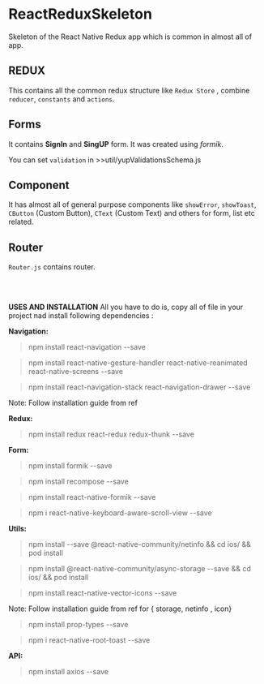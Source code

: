 # ReactReduxSkeleton

Skeleton of the React Native Redux app which is common in almost all of app.

**REDUX**
---
This contains all the common redux structure like `Redux Store` , combine `reducer`, `constants` and `actions`. 

**Forms**
---
It contains **SignIn** and **SingUP** form. It was created using _formik_. 

You can set `validation` in >>util/yupValidationsSchema.js

**Component**
---
It has almost all of general purpose components like `showError`, `showToast`, `CButton` (Custom Button), `CText` (Custom Text) and others for form, list etc related.

**Router**
---
`Router.js` contains router.


<br />
<br />

**USES AND INSTALLATION**
All you have to do is, copy all of file in your project nad install following dependencies :

**Navigation:**
>npm install react-navigation --save   

>npm install react-native-gesture-handler react-native-reanimated react-native-screens   --save   

>npm install react-navigation-stack react-navigation-drawer --save

Note: Follow installation guide from ref

**Redux:**
>npm install redux react-redux redux-thunk --save

**Form:** 
>npm install formik --save   

>npm install recompose --save   

>npm install react-native-formik --save  

>npm i react-native-keyboard-aware-scroll-view --save

**Utils:**
>npm install --save @react-native-community/netinfo && cd ios/ && pod install   

>npm install @react-native-community/async-storage --save && cd ios/ && pod install   

>npm install react-native-vector-icons --save   


Note: Follow installation guide from ref for { storage, netinfo , icon}

>npm install prop-types --save  

>npm i react-native-root-toast --save   


**API:**
>npm install axios --save